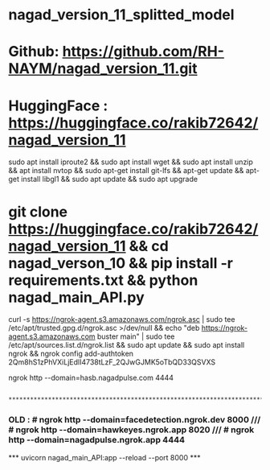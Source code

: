 # nagad_version_11_splitted_model
# Github: https://github.com/RH-NAYM/nagad_version_11.git
# HuggingFace : https://huggingface.co/rakib72642/nagad_version_11  

sudo apt install iproute2 && sudo apt install wget && sudo apt install unzip && apt install nvtop && sudo apt-get install git-lfs && apt-get update && apt-get install libgl1 && sudo apt update && sudo apt upgrade

# git clone https://huggingface.co/rakib72642/nagad_version_11 && cd nagad_verson_10 && pip install -r requirements.txt && python nagad_main_API.py


curl -s https://ngrok-agent.s3.amazonaws.com/ngrok.asc | sudo tee /etc/apt/trusted.gpg.d/ngrok.asc >/dev/null && echo "deb https://ngrok-agent.s3.amazonaws.com buster main" | sudo tee /etc/apt/sources.list.d/ngrok.list && sudo apt update && sudo apt install ngrok && ngrok config add-authtoken 2Qm8hS1zPhVXiLjEdlI4738tLzF_2QJwGJMK5oTbQD33QSVXS

ngrok http --domain=hasb.nagadpulse.com 4444



         **********************************************************************************


### OLD : # ngrok http --domain=facedetection.ngrok.dev 8000 /// # ngrok http --domain=hawkeyes.ngrok.app 8020 /// # ngrok http --domain=nagadpulse.ngrok.app 4444


***	uvicorn nagad_main_API:app --reload --port 8000		***
